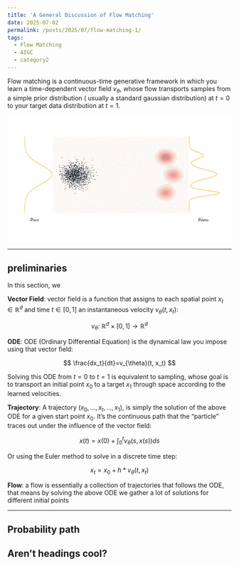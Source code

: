 ```yaml
---
title: 'A General Discussion of Flow Matching'
date: 2025-07-02
permalink: /posts/2025/07/flow-matching-1/
tags:
  - Flow Matching
  - AIGC
  - category2
---
```


Flow matching is a continuous-time generative framework in which you learn a time-dependent vector field 
$v_{\theta}$, whose flow transports samples from a simple prior distribution ( usually a standard gaussian distribution) at $t=0$ to your target data distribution at $t=1$. 

![An Overview of Flow Matching](/images/posts/post_5/1.gif)

---

## preliminaries

In this section, we

**Vector Field**: vector field is a function that assigns to each spatial point $x_t \in \mathbb R^d$ and time $t \in [0, 1]$ an instantaneous velocity $v_{\theta}(t, x_t)$:

$$
v_{\theta}:\ \mathbb R^d \times [0,1] \to \mathbb R^d
$$

**ODE**: ODE (Ordinary Differential Equation) is the dynamical law you impose using that vector field:

$$
\frac{dx_t}{dt}=v_{\theta}(t, x_t)
$$

Solving this ODE from $t=0$ to $t=1$ is equivalent to sampling, whose goal is to transport an initial point $x_0$ to a target $x_1$ through space according to the learned velocities.

**Trajectory**: A trajectory $(x_0, \dots, x_{t}, \dots,x_1)$, is simply the solution of the above ODE for a given start point $x_0$.  It’s the continuous path that the “particle” traces out under the influence of the vector field:

$$
x(t)=x(0) + \int_0^tv_{\theta}(s, x(s))ds
$$

Or using the Euler method to  solve in a discrete time step:

$$
x_t=x_0+h*v_{\theta}(t, x_t)
$$

**Flow**: a flow is essentially a collection of trajectories that follows the ODE, that means by solving the above ODE we gather a lot of solutions for different initial points

---


## Probability path

Aren't headings cool?
------
